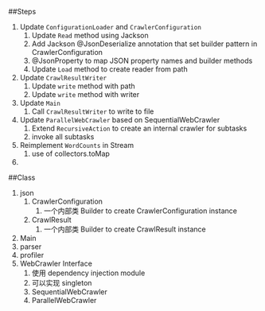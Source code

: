 ##Steps
1. Update `ConfigurationLoader` and `CrawlerConfiguration`
   1. Update `Read` method using Jackson 
   2. Add Jackson @JsonDeserialize annotation that set builder pattern in CrawlerConfiguration
   3. @JsonProperty to map JSON property names and builder methods
   4. Update `Load` method to create reader from path
2. Update `CrawlResultWriter`
   1. Update `write` method with path
   2. Update `write` method with writer
3. Update `Main`
   1. Call `CrawlResultWriter` to write to file
4. Update `ParallelWebCrawler` based on SequentialWebCrawler
   1. Extend `RecursiveAction` to create an internal crawler for subtasks
   2. invoke all subtasks
5. Reimplement `WordCounts` in Stream
   1. use of collectors.toMap
6. 

##Class

1. json
   1. CrawlerConfiguration
      1. 一个内部类 Builder to create CrawlerConfiguration instance 
   2. CrawlResult 
      1. 一个内部类 Builder to create CrawlResult instance
2. Main
3. parser
4. profiler
5. WebCrawler Interface
   1. 使用 dependency injection module
   2. 可以实现 singleton
   3. SequentialWebCrawler
   4. ParallelWebCrawler
